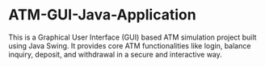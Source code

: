 # ATM-GUI-Java-Application
This is a Graphical User Interface (GUI) based ATM simulation project built using Java Swing. It provides core ATM functionalities like login, balance inquiry, deposit, and withdrawal in a secure and interactive way.
